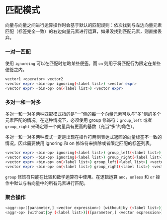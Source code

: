 # 匹配模式

向量与向量之间进行运算操作时会基于默认的匹配规则：依次找到与左边向量元素匹配（标签完全一致）的右边向量元素进行运算，如果没找到匹配元素，则直接丢弃。

### 一对一匹配 <a href="#yi-dui-yi-pi-pei" id="yi-dui-yi-pi-pei"></a>

使用 `ignoreing` 可以在匹配时忽略某些便签。而 `on` 则用于将匹配行为限定在某些便签之内。

```bash
vector1 <operator> vector2
<vector expr> <bin-op> ignoring(<label list>) <vector expr>
<vector expr> <bin-op> on(<label list>) <vector expr>
```

### 多对一和一对多 <a href="#duo-dui-yi-he-yi-dui-duo" id="duo-dui-yi-he-yi-dui-duo"></a>

多对一和一对多两种匹配模式指的是“一”侧的每一个向量元素可以与"多"侧的多个元素匹配的情况。在这种情况下，必须使用 group 修饰符：`group_left` 或者 `group_right` 来确定哪一个向量具有更高的基数（充当“多”的角色）。

多对一和一对多两种模式一定是出现在操作符两侧表达式返回的向量标签不一致的情况。因此需要使用 ignoring 和 on 修饰符来排除或者限定匹配的标签列表。

```bash
<vector expr> <bin-op> ignoring(<label list>) group_left(<label list>) <vector expr>
<vector expr> <bin-op> ignoring(<label list>) group_right(<label list>) <vector expr>
<vector expr> <bin-op> on(<label list>) group_left(<label list>) <vector expr>
<vector expr> <bin-op> on(<label list>) group_right(<label list>) <vector expr>
```

`group` 修饰符只能在比较和数学运算符中使用。在逻辑运算 `and`，`unless` 和 `or` 操作中默认与右向量中的所有元素进行匹配。

### 聚合操作 <a href="#ju-he-cao-zuo" id="ju-he-cao-zuo"></a>

```bash
<aggr-op>([parameter,] <vector expression>) [without|by (<label list>)]
<aggr-op> [without|by (<label list>)]([parameter,] <vector expression>)
```


